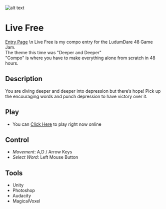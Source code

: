 ![alt text][screenshot]

# Live Free
[Entry Page](https://ldjam.com/events/ludum-dare/48/live-free) \n
Live Free is my compo entry for the LudumDare 48 Game Jam.\
The theme this time was "Deeper and Deeper" \
"Compo" is where you have to make everything alone from scratch in 48 hours.

## Description
You are diving deeper and deeper into depression but there’s hope! Pick up the encouraging words and punch depression to have victory over it.

## Play
- You can [Click Here](https://prodigalson.itch.io/live-free) to play right now online

## Control
- *Movement*: A,D / Arrow Keys
- *Select Word*: Left Mouse Button

## Tools
- Unity
- Photoshop
- Audacity
- MagicalVoxel

[screenshot]: https://static.jam.vg/raw/a67/8/z/3ed20.png "Live Free"
